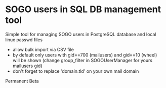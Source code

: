 # SOGO users in SQL DB management tool

Simple tool for managing SOGO users in PostgreSQL database and local linux passwd files

- allow bulk import via CSV file
- by default only users with gid==700 (mailusers) and gid==10 (wheel) will be shown
  (change group_filter in SOGOUserManager for yours mailusers gid)
- don't forget to replace 'domain.tld' on your own mail domain


Permanent Beta

